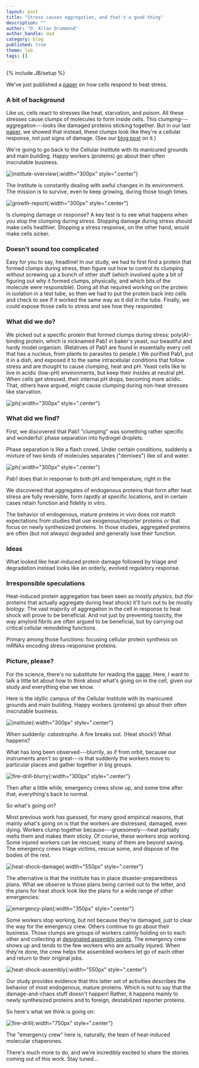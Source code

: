```yaml
---
layout: post
title: "Stress causes aggregation, and that's a good thing"
description: ""
author: "D. Allan Drummond"
author_handle: dad
category: blog
published: true
theme: lab
tags: []
---
```

{% include JB/setup %}

We've just published a [paper][1] on how cells respond to heat stress.

### A bit of background

Like us, cells react to stresses like heat, starvation, and poison. All these stresses cause clumps of molecules to form inside cells. This clumping---aggregation---looks like damaged proteins sticking together. But in our last [paper][agg], we showed that instead, these clumps look like they're a cellular response, not just signs of damage. (See our [blog post][agg-blog] on it.)

We're going to go back to the Cellular Institute with its manicured grounds and main building. Happy workers (proteins) go about their often inscrutable business.

![institute-overview](/assets/images/cellular-institute-unstressed.png){:width="300px" style=".center"}

The Institute is constantly dealing with awful changes in its environment. The mission is to survive, even to keep growing, during those tough times.

![growth-report](/assets/images/environmental-and-growth-reports.png){:width="300px" style=".center"}




Is clumping damage or response? A key test is to see what happens when you stop the clumping during stress. Stopping damage during stress should make cells healthier. Stopping a stress response, on the other hand, would make cells sicker.

### Doesn't sound too complicated

Easy for you to say, headline! In our study, we had to first find a protein that formed clumps during stress, then figure out how to control its clumping without screwing up a bunch of other stuff (which involved quite a bit of figuring out why it formed clumps, physically, and which bits of the molecule were responsible). Doing all that required working on the protein in isolation in a test tube, so then we had to put the protein back into cells and check to see if it worked the same way as it did in the tube. Finally, we could expose those cells to stress and see how they responded.

### What did we do?

We picked out a specific protein that formed clumps during stress: poly(A)-binding protein, which is nicknamed Pab1 in baker's yeast, our beautiful and hardy model organism. (Relatives of Pab1 are found in essentially every cell that has a nucleus, from plants to parasites to people.) We purified Pab1, put it in a dish, and exposed it to the same intracellular conditions that follow stress and are thought to cause clumping, heat and pH. Yeast cells like to live in acidic (low-pH) environments, but keep their insides at neutral pH. When cells get stressed, their internal pH drops, becoming more acidic. That, others have argued, might cause clumping during non-heat stresses like starvation.

![ph](/assets/images/heat-starvation-ph-at-cell-institute.png){:width="300px" style=".center"}

### What did we find?

First, we discovered that Pab1 "clumping" was something rather specific and wonderful: phase separation into hydrogel droplets.

Phase separation is like a flash crowd. Under certain conditions, suddenly a mixture of two kinds of molecules separates ("demixes") like oil and water.

![ph](/assets/images/heat-starvation-ph-at-cell-institute.png){:width="300px" style=".center"}

Pab1 does that in response to both pH and temperature, right in the 

We discovered that aggregates of endogenous proteins that form after heat stress are fully reversible, form rapidly at specific locations, and in certain cases retain function and fidelity in vitro.

The behavior of endogenous, mature proteins in vivo does not match expectations from studies that use exogenous/reporter proteins or that focus on newly synthesized proteins. In those studies, aggregated proteins are often (but not always) degraded and generally lose their function.

### Ideas

What looked like heat-induced protein damage followed by triage and degradation instead looks like an orderly, evolved regulatory response.

### Irresponsible speculations

Heat-induced protein aggregation has been seen as mostly _physics_, but (for proteins that actually aggregate during heat shock) it'll turn out to be mostly _biology_. The vast majority of aggregation in the cell in response to heat shock will prove to be beneficial. And not just by preventing toxicity, the way amyloid fibrils are often argued to be beneficial, but by carrying out critical cellular remodeling functions.

Primary among those functions: focusing cellular protein synthesis on mRNAs encoding stress-responsive proteins.

### Picture, please?

For the science, there's no substitute for reading the [paper][1]. Here, I want to talk a little bit about how to think about what's going on in the cell, given our study and everything else we know.

Here is the idyllic campus of the Cellular Institute with its manicured grounds and main building. Happy workers (proteins) go about their often inscrutable business.

![institute](/assets/images/cellular-institute.png){:width="300px" style=".center"}

When suddenly: *catastrophe*. A fire breaks out. (Heat shock!) What happens?

What has long been observed---blurrily, as if from orbit, because our instruments aren't so great---is that suddenly the workers move to particular places and gather together in big groups.


![fire-drill-blurry](/assets/images/fire-drill-blurry.png){:width="300px" style=".center"}

Then after a little while, emergency crews show up, and some time after that, everything's back to normal.

So what's going on? 

Most previous work has guessed, for many good empirical reasons, that mainly what's going on is that the workers are distressed, damaged, even dying. Workers clump together because---gruesomely---heat partially melts them and makes them sticky. Of course, these workers stop working. Some injured workers can be rescued; many of them are beyond saving. The emergency crews triage victims, rescue some, and dispose of the bodies of the rest.

![heat-shock-damage](/assets/images/heat-shock-damage.png){:width="550px" style=".center"}

The alternative is that the institute has in place disaster-preparedness plans. What we observe is those plans being carried out to the letter, and the plans for heat shock look like the plans for a wide range of other emergencies:

![emergency-plan](/assets/images/cellular-emergency-plan.png){:width="350px" style=".center"}

Some workers stop working, but not because they're damaged, just to clear the way for the emergency crew. Others continue to go about their business. Those clumps are groups of workers calmly holding on to each other and collecting at [designated assembly points](http://www.potsdam.edu/about/physicalplant/evacuationplans/procedures.cfm). The emergency crew shows up and tends to the few workers who are actually injured. When they're done, the crew helps the assembled workers let go of each other and return to their original jobs.


![heat-shock-assembly](/assets/images/heat-shock-assembly.png){:width="550px" style=".center"}

Our study provides evidence that this latter set of activities describes the behavior of most endogenous, mature proteins. Which is not to say that the damage-and-chaos stuff doesn't happen! Rather, it happens mainly to newly synthesized proteins and to foreign, destabilized reporter proteins.

So here's what we think is going on:

![fire-drill](/assets/images/fire-drill-building-diagram.png){:width="750px" style=".center"}

The "emergency crew" here is, naturally, the team of heat-induced molecular chaperones.

There's much more to do, and we're incredibly excited to share the stories coming out of this work. Stay tuned...	



[1]: /papers/paper/adaptive-phase-separation/
[agg]: /papers/paper/endogenous-aggregates/
[agg-blog]: /blog/about-endogenous-aggregates/
